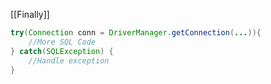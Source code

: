 [[Finally]]
```Java
try(Connection conn = DriverManager.getConnection(...)){
	//More SQL Code
} catch(SQLException) {
	//Handle exception
}
```